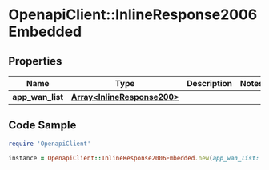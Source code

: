 # OpenapiClient::InlineResponse2006Embedded

## Properties

Name | Type | Description | Notes
------------ | ------------- | ------------- | -------------
**app_wan_list** | [**Array&lt;InlineResponse200&gt;**](InlineResponse200.md) |  | 

## Code Sample

```ruby
require 'OpenapiClient'

instance = OpenapiClient::InlineResponse2006Embedded.new(app_wan_list: null)
```



